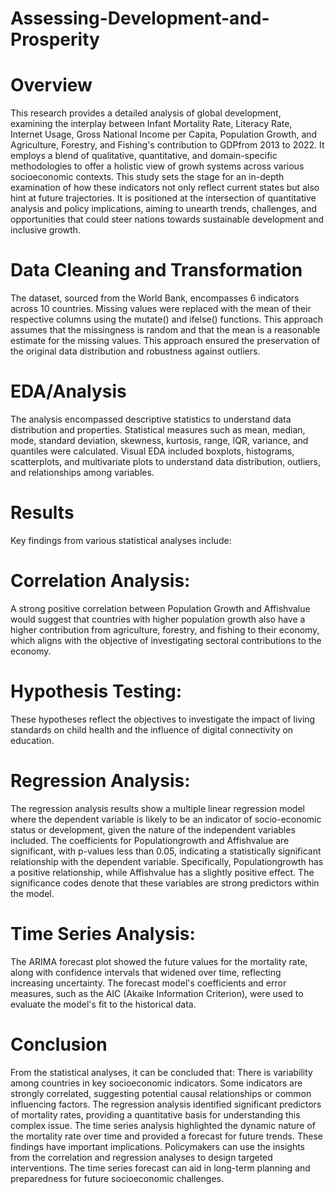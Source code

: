 # Assessing-Development-and-Prosperity
# Overview
This research provides a detailed analysis of global development, examining the interplay between Infant Mortality Rate, Literacy Rate, Internet Usage, Gross National Income per Capita, Population Growth, and Agriculture, Forestry, and Fishing's contribution to GDPfrom 2013 to 2022. It employs a blend of qualitative, quantitative, and domain-specific methodologies to offer a holistic view of growh systems across various socioeconomic contexts. This study sets the stage for an in-depth examination of how these indicators not only reflect current states but also hint at future trajectories. It is positioned at the intersection of quantitative analysis and policy implications, aiming to unearth trends, challenges, and opportunities that could steer nations towards sustainable development and inclusive growth.

# Data Cleaning and Transformation
The dataset, sourced from the World Bank, encompasses 6 indicators across 10 countries. Missing values were replaced with the mean of their respective columns using the mutate() and ifelse() functions. This approach assumes that the missingness is random and that the mean is a reasonable estimate for the missing values. This approach ensured the preservation of the original data distribution and robustness against outliers.

# EDA/Analysis
The analysis encompassed descriptive statistics to understand data distribution and properties. Statistical measures such as mean, median, mode, standard deviation, skewness, kurtosis, range, IQR, variance, and quantiles were calculated. Visual EDA included boxplots, histograms, scatterplots, and multivariate plots to understand data distribution, outliers, and relationships among variables.

# Results
Key findings from various statistical analyses include:
# Correlation Analysis:
A strong positive correlation between Population Growth and Affishvalue would suggest that countries with higher population growth also have a higher contribution from agriculture, forestry, and fishing to their economy, which aligns with the objective of investigating sectoral contributions to the economy.
# Hypothesis Testing:
These hypotheses reflect the objectives to investigate the impact of living standards on child health and the influence of digital connectivity on education.
# Regression Analysis:
The regression analysis results show a multiple linear regression model where the dependent variable is likely to be an indicator of socio-economic status or development, given the nature of the independent variables included. The coefficients for Populationgrowth and Affishvalue are significant, with p-values less than 0.05, indicating a statistically significant relationship with the dependent variable. Specifically, Populationgrowth has a positive relationship, while Affishvalue has a slightly positive effect. The significance codes denote that these variables are strong predictors within the model.
# Time Series Analysis:
The ARIMA forecast plot showed the future values for the mortality rate, along with confidence intervals that widened over time, reflecting increasing uncertainty. The forecast model's coefficients and error measures, such as the AIC (Akaike Information Criterion), were used to evaluate the model's fit to the historical data.

# Conclusion
From the statistical analyses, it can be concluded that:
There is variability among countries in key socioeconomic indicators.
Some indicators are strongly correlated, suggesting potential causal relationships or common influencing factors.
The regression analysis identified significant predictors of mortality rates, providing a quantitative basis for understanding this complex issue.
The time series analysis highlighted the dynamic nature of the mortality rate over time and provided a forecast for future trends.
These findings have important implications. Policymakers can use the insights from the correlation and regression analyses to design targeted interventions. The time series forecast can aid in long-term planning and preparedness for future socioeconomic challenges.
